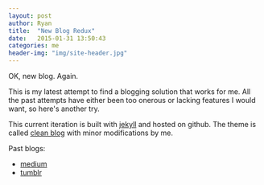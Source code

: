 ```yaml
---
layout: post
author: Ryan
title:  "New Blog Redux"
date:   2015-01-31 13:50:43
categories: me
header-img: "img/site-header.jpg"
---
```

OK, new blog. Again.

This is my latest attempt to find a blogging solution that works for me. All the past attempts have either been too onerous or lacking features I would want, so here's another try.

This current iteration is built with [jekyll](http://jekyllrb.com/) and hosted on github. The theme is called [clean blog](http://startbootstrap.com/template-overviews/clean-blog/) with minor modifications by me.

Past blogs:

- [medium](https://medium.com/@rurabe)
- [tumblr](http://ryonrails.tumblr.com/)